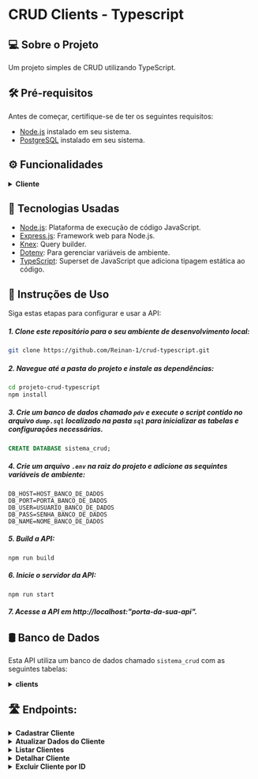 # CRUD Clients - Typescript

## 💻 Sobre o Projeto 
Um projeto simples de CRUD utilizando TypeScript.

## 🛠️ Pré-requisitos 
Antes de começar, certifique-se de ter os seguintes requisitos:

- [Node.js](https://nodejs.org/en/download) instalado em seu sistema.
- [PostgreSQL](https://www.postgresql.org/download/) instalado em seu sistema.

## ⚙ Funcionalidades 

<details>
   <summary><b>Cliente</b></summary>
   
   - Cadastrar Cliente
   - Atualizar Dados do Cliente
   - Detalhar Cliente
   - Listar Clientes
   - Deletar Cliente
      
</details>

## 🧰 Tecnologias Usadas 

- [Node.js](https://nodejs.org/en/download): Plataforma de execução de código JavaScript.
- [Express.js](https://expressjs.com/pt-br/): Framework web para Node.js.
- [Knex](http://knexjs.org/): Query builder.
- [Dotenv](https://www.npmjs.com/package/dotenv): Para gerenciar variáveis de ambiente.
- [TypeScript](https://www.typescriptlang.org/): Superset de JavaScript que adiciona tipagem estática ao código.

## 📖 Instruções de Uso 

Siga estas etapas para configurar e usar a API:

##### 1. Clone este repositório para o seu ambiente de desenvolvimento local:

```sh
git clone https://github.com/Reinan-1/crud-typescript.git
```

##### 2. Navegue até a pasta do projeto e instale as dependências:
   
```sh
cd projeto-crud-typescript
npm install
```
##### 3. Crie um banco de dados chamado `pdv` e execute o script contido no arquivo `dump.sql` localizado na pasta `sql` para inicializar as tabelas e configurações necessárias.

```sql
CREATE DATABASE sistema_crud;
```

##### 4. Crie um arquivo `.env` na raiz do projeto e adicione as sequintes variáveis de ambiente:

```
DB_HOST=HOST_BANCO_DE_DADOS
DB_PORT=PORTA_BANCO_DE_DADOS
DB_USER=USUARIO_BANCO_DE_DADOS
DB_PASS=SENHA_BANCO_DE_DADOS
DB_NAME=NOME_BANCO_DE_DADOS
```

##### 5. Build a API:

```
npm run build
```

##### 6. Inicie o servidor da API:

```
npm run start
```

##### 7. Acesse a API em http://localhost:"porta-da-sua-api".

## 🛢 Banco de Dados

Esta API utiliza um banco de dados chamado `sistema_crud` com as seguintes tabelas:

<details>
   <summary><b>clients</b></summary>
   
   - **id:** Identificador único do cliente.
   - **nome:** Nome do cliente.
   - **email:** Endereço de e-mail do cliente (campo único).
   
</details>

## 🛣 Endpoints:

<details>
   <summary><b>Cadastrar Cliente</b></summary>

#### `POST` `/clients`
   Descrição: Essa é a rota que permite cadastrar um novo cliente no sistema.

- **Requisição**  
  O corpo (body) deverá possuir um objeto com as seguintes propriedades (respeitando estes nomes):
  - nome
  - email
  
#### **Exemplo de requisição**
```javascript
// POST /clients
// Corpo da requisição para cadastro de cliente (body)
{
    "nome": "José",
    "email": "jose@email.com"
}
```
#### **Exemplo de Resposta (201 Created)**:

```javascript
// HTTP Status 201 
{   
    "id": 1,
    "nome": "José",
    "email": "jose@email.com"
}
```
</details>

<details>
   <summary><b>Atualizar Dados do Cliente</b></summary>

#### `PUT` `/clients/:id`
   Descrição: Essa é a rota que permite realizar atualização de um cliente cadastrado.

- **Requisição**  
  O corpo (body) deverá possuir um objeto com as seguintes propriedades (respeitando estes nomes):
  - nome
  - email
  
#### **Exemplo de requisição**
```javascript
// PUT /clients/1
// Corpo da requisição para atualizar cliente (body)
{
    "nome": "José Santos",
    "email": "joseSantos@email.com",
}
```
#### **Exemplo de Resposta (204 No Content)**:

```javascript
// HTTP Status 204 
// Sem conteúdo no corpo (body) da resposta
```
</details>

<details>
   <summary><b>Listar Clientes</b></summary>

#### `GET` `/clients`
   Descrição: Essa é a rota que será chamada para listar todos os clientes cadastrados.
   
#### **Exemplo de requisição**

```javascript
// GET /clients
// Sem conteúdo no corpo (body) da requisição
```

#### **Exemplo de Resposta (200 OK)**:

```javascript
// HTTP Status 200 
[
   {   
       "id": 1,
       "nome": "José Santos",
       "email": "joseSantos@email.com"
   },
   {   
       "id": 2,
       "nome": "Maria",
       "email": "maria@email.com"
   }
]
```
</details>

<details>
   <summary><b>Detalhar Cliente</b></summary>

#### `GET` `/clients/:id`
   Descrição: Essa é a rota que será chamada para obter um dos clientes cadastrados.
   
#### **Exemplo de requisição**

```javascript
// GET /clients/2
// Sem conteúdo no corpo (body) da requisição
```

#### **Exemplo de Resposta (200 OK)**:

```javascript
// HTTP Status 200 
{   
   "id": 2,
   "nome": "Maria",
   "email": "maria@email.com"
}
```
</details>

<details>
   <summary><b>Excluir Cliente por ID</b></summary>

#### `DELETE` `/clients/:id`
   Descrição: Essa é a rota que será chamada para excluir um dos clientes cadastrados. 
   
#### **Exemplo de requisição**

```javascript
// DELETE /clients/1
// Sem conteúdo no corpo (body) da requisição
```

#### **Exemplo de Resposta (204 No Content)**:

```javascript
// HTTP Status 204 
// Sem conteúdo no corpo (body) da resposta
```
</details>








